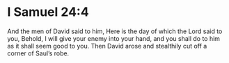 # I Samuel 24:4

And the men of David said to him, Here is the day of which the Lord said to you, Behold, I will give your enemy into your hand, and you shall do to him as it shall seem good to you. Then David arose and stealthily cut off a corner of Saul’s robe.
